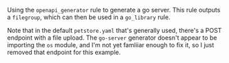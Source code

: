 Using the `openapi_generator` rule to generate a go server. This rule outputs a
`filegroup`, which can then be used in a `go_library` rule.

Note that in the default `petstore.yaml` that's generally used, there's a POST
endpoint with a file upload. The `go-server` generator doesn't appear to be
importing the `os` module, and I'm not yet famliiar enough to fix it, so I just
removed that endpoint for this example.
